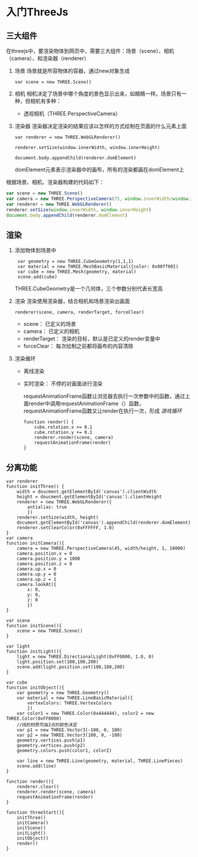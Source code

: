 # 入门ThreeJs

## 三大组件
在threejs中，要渲染物体到网页中，需要三大组件：场景（scene）、相机（camera）、和渲染器（renderer）

1. 场景
    场景就是所容物体的容器，通过new对象生成

    `var scene = new THREE.Scene()`

2. 相机
    相机决定了场景中哪个角度的景色显示出来，如眼睛一样。场景只有一种，但相机有多种：
    * 透视相机（THREE.PerspectiveCamera）
3. 渲染器
    渲染器决定渲染的结果应该以怎样的方式绘制在页面的什么元素上面

    `var renderer = new THREE.WebGLRenderer()`

    `renderer.setSize(window.innerWidth, window.innerHeight)`

    `document.body.appendChild(renderer.domElement)`

    domElement元素表示渲染器中的画布，所有的渲染都画在domElement上

根据场景、相机、渲染器构建的代码如下：

```javascript
var scene = new THREE.Scene()
var camera = new THREE.PerspectiveCamera(75, window.innerWidth/window.innerHeight, 0.1, 1000)
var renderer = new THREE.WebGLRenderer()
renderer.setSize(window.innerWidth, window.innerHeight)
document.body.appendChild(renderer.domElement)
```

## 渲染

1. 添加物体到场景中

        var geometry = new THREE.CubeGeometry(1,1,1)
        var material = new THREE.MeshBasicMaterial({color: 0x00ff00})
        var cube = new THREE.Mesh(geometry, material)
        scene.add(cube)

    THREE.CubeGeometry是一个几何体，三个参数分别代表长宽高

2. 渲染
    渲染使用渲染器，结合相机和场景渲染出画面

    `renderer(scene, camera, renderTarget, forceClear)`

    - scene： 已定义的场景
    - camera： 已定义的相机
    - renderTarget： 渲染的目标，默认是已定义的render变量中
    - forceClear： 每次绘制之前都将画布的内容清除

3. 渲染循环
    * 离线渲染
    * 实时渲染： 不停的对画面进行渲染

        requestAnimationFrame函数让浏览器去执行一次参数中的函数，通过上面render中调用requestAnimationFrame（）函数，requestAnimationFrame函数又让render在执行一次，形成 *游戏循环*

        ```
        function render() {
            cube.rotation.x += 0.1
            cube.rotation.y += 0.1
            renderer.render(scene, camera)
            requestAnimationFrame(render)
        }
        ```


## 分离功能

```
var renderer
function initThree() {
    width = doucment.getElementById('canvas').clientWidth
    height = doucment.getElementById('canvas').clientHeight
    renderer = new THREE.WebGLRenderer({
        antialias: true
        })
    renderer.setSize(width, height)
    document.getElementById('canvas').appendChild(renderer.domElement)
    renderer.setClearColor(0xFFFFFF, 1.0)
}
var camera
function initCamera(){
    camera = new THREE.PerspectiveCamera(45, width/height, 1, 10000)
    camera.position.x = 0
    camera.position.y = 1000
    camera.position.z = 0
    camera.up.x = 0
    camera.up.y = 0
    camera.up.z = 1
    camera.lookAt({
        x: 0,
        y: 0,
        z: 0
        })
}

var scene
function initScene(){
    scene = new THREE.Scene()
}

var light
function initLight(){
    light = new THREE.DirectionalLight(0xFF0000, 1.0, 0)
    light.position.set(100,100,200)
    scene.add(light.position.set(100,100,200)
}

var cube
function initObject(){
    var geometry = new THREE.Geometry()
    var material = new THREE.LineBasicMaterial({
        vertexColors: THREE.VertexColors
        })
    var color1 = new THREE.Color(0x444444), color2 = new THREE.Color(0xFF0000)
    //线的材质可由2点的颜色决定
    var p1 = new THREE.Vector3(-100, 0, 100)
    var p2 = new THREE.Vector3(100, 0, -100)
    geometry.vertices.push(p1)
    geometry.vertices.push(p2)
    geometry.colors.push(color1, color2)

    var line = new THREE.Line(geometry, material, THREE.LinePieces)
    scene.add(line)
}

function render(){
    renderer.clear()
    renderer.render(scene, camera)
    requestAnimationFrame(render)
}

function threeStart(){
    initThree()
    initCamera()
    initScene()
    initLight()
    initObject()
    render()
}
```
